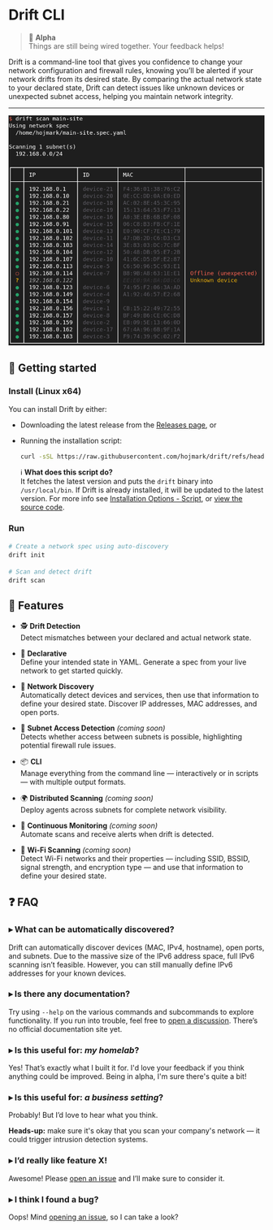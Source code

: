 # Drift CLI

> 🧪 **Alpha**  
> Things are still being wired together. Your feedback helps!

Drift is a command-line tool that gives you confidence to change your network configuration and firewall rules, knowing
you’ll be alerted if your network drifts from its desired state. By comparing the actual network state to your declared
state, Drift can detect issues like unknown devices or unexpected subnet access, helping you maintain network integrity.


---

![Scan command console output](screenshot-scan.png)

## 🚀 Getting started

### Install (Linux x64)

You can install Drift by either:

- Downloading the latest release from the [Releases page](https://github.com/hojmark/drift/releases), or
- Running the installation script:

    ```bash
    curl -sSL https://raw.githubusercontent.com/hojmark/drift/refs/heads/main/install.sh | bash
    ```

  ℹ️ **What does this script do?**  
  It fetches the latest version and puts the `drift` binary into `/usr/local/bin`.
  If Drift is already installed, it will be updated to the latest version.
  For more info see [Installation Options - Script](./README_dev.md#script-installsh),
  or [view the source code](./install.sh).

### Run

```bash
# Create a network spec using auto-discovery
drift init

# Scan and detect drift
drift scan
```

## 🌟 Features

- 🕵️ **Drift Detection**  
  Detect mismatches between your declared and actual network state.

- 📄 **Declarative**  
  Define your intended state in YAML. Generate a spec from your live network to get started quickly.

- 📡 **Network Discovery**  
  Automatically detect devices and services, then use that information to define your desired state.
  Discover IP addresses, MAC addresses, and open ports.

- 🧱 **Subnet Access Detection** _(coming soon)_  
  Detects whether access between subnets is possible, highlighting potential firewall rule issues.

- 📦 **CLI**  
  Manage everything from the command line — interactively or in scripts — with multiple output formats.

- 🌍 **Distributed Scanning** _(coming soon)_  
  Deploy agents across subnets for complete network visibility.

- 🔁 **Continuous Monitoring** _(coming soon)_  
  Automate scans and receive alerts when drift is detected.

- 🛜 **Wi-Fi Scanning** _(coming soon)_  
  Detect Wi-Fi networks and their properties — including SSID, BSSID, signal strength, and
  encryption type — and use that information to define your desired state.

## ❓ FAQ

### ▸ What can be automatically discovered?

Drift can automatically discover devices (MAC, IPv4, hostname), open ports, and subnets. Due to the massive size of the
IPv6 address space, full IPv6 scanning isn’t feasible. However, you can still manually define IPv6 addresses for your
known devices.

### ▸ Is there any documentation?

Try using `--help` on the various commands and subcommands to explore functionality. If you run into trouble, feel free
to [open a discussion](https://github.com/hojmark/drift/discussions/categories/q-a). There’s no official documentation site yet.

### ▸ Is this useful for: _my homelab_?

Yes! That’s exactly what I built it for. I'd love your feedback if you think anything could be improved. Being in alpha,
I'm sure there's quite a bit!

### ▸ Is this useful for: _a business setting_?

Probably! But I’d love to hear what you think.

**Heads-up:** make sure it's okay that you scan your company's network — it could trigger intrusion detection systems.

### ▸ I’d really like feature X!

Awesome! Please [open an issue](https://github.com/hojmark/drift/issues/new/choose) and I’ll make sure to consider it.

### ▸ I think I found a bug?

Oops! Mind [opening an issue](https://github.com/hojmark/drift/issues/new/choose), so I can take a look?
